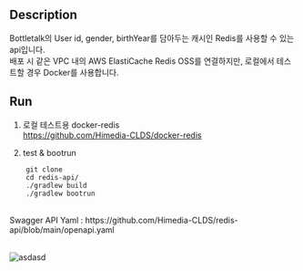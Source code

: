 ## Description
Bottletalk의 User id, gender, birthYear를 담아두는 캐시인 Redis를 사용할 수 있는 api입니다. <br/>
배포 시 같은 VPC 내의 AWS ElastiCache Redis OSS를 연결하지만, 로컬에서 테스트할 경우 Docker를 사용합니다.

## Run
1. 로컬 테스트용 docker-redis <br/>
https://github.com/Himedia-CLDS/docker-redis

2. test & bootrun

```
    git clone
    cd redis-api/
    ./gradlew build
    ./gradlew bootrun
```
  

<br/>
Swagger API Yaml :  https://github.com/Himedia-CLDS/redis-api/blob/main/openapi.yaml <br/><br/>

![asdasd](https://github.com/user-attachments/assets/3895c5e9-a4ba-4768-9b01-114fbec638f3)
